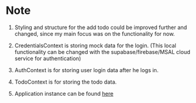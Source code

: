 # Note

1. Styling and structure for the add todo could be improved further and changed, since my main focus was on the functionality for now.

2. CredentialsContext is storing mock data for the login. (This local functionality can be changed with the supabase/firebase/MSAL cloud service for authentication)

3. AuthContext is for storing user login data after he logs in.

4. TodoContext is for storing the todo data.

5. Application instance can be found <a href="https://marquee-one.vercel.app/login">here</a>

